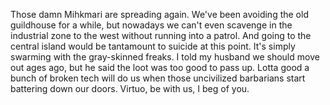 Those damn Mihkmari are spreading again. We've been avoiding the old guildhouse for a while, but nowadays we can't even scavenge in the industrial zone to the west without running into a patrol. And going to the central island would be tantamount to suicide at this point. It's simply swarming with the gray-skinned freaks. I told my husband we should move out ages ago, but he said the loot was too good to pass up. Lotta good a bunch of broken tech will do us when those uncivilized barbarians start battering down our doors. Virtuo, be with us, I beg of you.